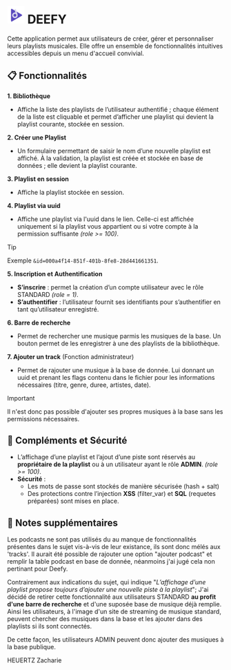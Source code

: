 # <img src="images/logo2.png" alt="Logo de Deefy" width="40"/> DEEFY

Cette application permet aux utilisateurs de créer, gérer et personnaliser leurs playlists musicales. Elle offre un ensemble de fonctionnalités intuitives accessibles depuis un menu d'accueil convivial.

## 📋 Fonctionnalités

**1. Bibliothèque**
- Affiche la liste des playlists de l’utilisateur authentifié ; chaque élément de la liste est cliquable et permet d’afficher une playlist qui devient la playlist courante, stockée en session.

**2. Créer une Playlist**
- Un formulaire permettant de saisir le nom d’une nouvelle playlist est affiché. À la validation, la playlist est créée et stockée en base de données ; elle devient la playlist courante.

**3. Playlist en session**
- Affiche la playlist stockée en session. 

**4. Playlist via uuid**
- Affiche une playlist via l'uuid dans le lien. Celle-ci est affichée uniquement si la playlist vous appartient ou si votre compte à la permission suffisante _(role >= 100)_.

> [!TIP]
> Exemple `&id=000a4f14-851f-401b-8fe8-28d441661351`.

**5. Inscription et Authentification**
- **S’inscrire** : permet la création d’un compte utilisateur avec le rôle STANDARD _(role = 1)_.
- **S’authentifier** : l’utilisateur fournit ses identifiants pour s’authentifier en tant qu’utilisateur enregistré.

**6. Barre de recherche**
- Permet de rechercher une musique parmis les musiques de la base. Un bouton permet de les enregistrer à une des playlists de la bibliothèque.

**7. Ajouter un track** (Fonction administrateur)
- Permet de rajouter une musique à la base de donnée. Lui donnant un uuid et prenant les flags contenu dans le fichier pour les informations nécessaires (titre, genre, duree, artistes, date).

> [!IMPORTANT]
> Il n'est donc pas possible d'ajouter ses propres musiques à la base sans les permissions nécessaires.

## 🔐 Compléments et Sécurité
- L’affichage d’une playlist et l’ajout d’une piste sont réservés au **propriétaire de la playlist** ou à un utilisateur ayant le rôle **ADMIN**. _(role >= 100)_.
- **Sécurité** : 
  - Les mots de passe sont stockés de manière sécurisée (hash + salt)
  - Des protections contre l’injection **XSS** (filter_var) et **SQL** (requetes préparées) sont mises en place.

## 📝 Notes supplémentaires

Les podcasts ne sont pas utilisés du au manque de fonctionnalités présentes dans le sujet vis-à-vis de leur existance, ils sont donc mélés aux 'tracks'. Il aurait été possible de rajouter une option "ajouter podcast" et remplir la table podcast en base de donnée, néanmoins j'ai jugé cela non pertinant pour Deefy.

Contrairement aux indications du sujet, qui indique "_L’affichage d’une playlist propose toujours d’ajouter une nouvelle piste à la playlist_"; J'ai décidé de retirer cette fonctionnalité aux utilisateurs STANDARD **au profit d'une barre de recherche** et d'une suposée base de musique déjà remplie. Ainsi les utilisateurs, à l'image d'un site de streaming de musique standard, peuvent chercher des musiques dans la base et les ajouter dans des playlists si ils sont connectés.

De cette façon, les utilisateurs ADMIN peuvent donc ajouter des musiques à la base publique.

HEUERTZ Zacharie





